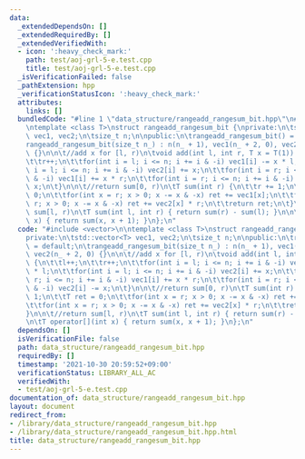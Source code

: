 ```yaml
---
data:
  _extendedDependsOn: []
  _extendedRequiredBy: []
  _extendedVerifiedWith:
  - icon: ':heavy_check_mark:'
    path: test/aoj-grl-5-e.test.cpp
    title: test/aoj-grl-5-e.test.cpp
  _isVerificationFailed: false
  _pathExtension: hpp
  _verificationStatusIcon: ':heavy_check_mark:'
  attributes:
    links: []
  bundledCode: "#line 1 \"data_structure/rangeadd_rangesum_bit.hpp\"\n#include <vector>\n\
    \ntemplate <class T>\nstruct rangeadd_rangesum_bit {\nprivate:\n\tstd::vector<T>\
    \ vec1, vec2;\n\tsize_t n;\n\npublic:\n\trangeadd_rangesum_bit() = default;\n\t\
    rangeadd_rangesum_bit(size_t n_) : n(n_ + 1), vec1(n_ + 2, 0), vec2(n_ + 2, 0)\
    \ {}\n\n\t//add x for [l, r)\n\tvoid add(int l, int r, T x = T(1)) {\n\t\tl++;\n\
    \t\tr++;\n\t\tfor(int i = l; i <= n; i += i & -i) vec1[i] -= x * l;\n\t\tfor(int\
    \ i = l; i <= n; i += i & -i) vec2[i] += x;\n\t\tfor(int i = r; i <= n; i += i\
    \ & -i) vec1[i] += x * r;\n\t\tfor(int i = r; i <= n; i += i & -i) vec2[i] -=\
    \ x;\n\t}\n\n\t//return sum[0, r)\n\tT sum(int r) {\n\t\tr += 1;\n\t\tT ret =\
    \ 0;\n\t\tfor(int x = r; x > 0; x -= x & -x) ret += vec1[x];\n\t\tfor(int x =\
    \ r; x > 0; x -= x & -x) ret += vec2[x] * r;\n\t\treturn ret;\n\t}\n\n\t//return\
    \ sum[l, r)\n\tT sum(int l, int r) { return sum(r) - sum(l); }\n\n\tT operator[](int\
    \ x) { return sum(x, x + 1); }\n};\n"
  code: "#include <vector>\n\ntemplate <class T>\nstruct rangeadd_rangesum_bit {\n\
    private:\n\tstd::vector<T> vec1, vec2;\n\tsize_t n;\n\npublic:\n\trangeadd_rangesum_bit()\
    \ = default;\n\trangeadd_rangesum_bit(size_t n_) : n(n_ + 1), vec1(n_ + 2, 0),\
    \ vec2(n_ + 2, 0) {}\n\n\t//add x for [l, r)\n\tvoid add(int l, int r, T x = T(1))\
    \ {\n\t\tl++;\n\t\tr++;\n\t\tfor(int i = l; i <= n; i += i & -i) vec1[i] -= x\
    \ * l;\n\t\tfor(int i = l; i <= n; i += i & -i) vec2[i] += x;\n\t\tfor(int i =\
    \ r; i <= n; i += i & -i) vec1[i] += x * r;\n\t\tfor(int i = r; i <= n; i += i\
    \ & -i) vec2[i] -= x;\n\t}\n\n\t//return sum[0, r)\n\tT sum(int r) {\n\t\tr +=\
    \ 1;\n\t\tT ret = 0;\n\t\tfor(int x = r; x > 0; x -= x & -x) ret += vec1[x];\n\
    \t\tfor(int x = r; x > 0; x -= x & -x) ret += vec2[x] * r;\n\t\treturn ret;\n\t\
    }\n\n\t//return sum[l, r)\n\tT sum(int l, int r) { return sum(r) - sum(l); }\n\
    \n\tT operator[](int x) { return sum(x, x + 1); }\n};\n"
  dependsOn: []
  isVerificationFile: false
  path: data_structure/rangeadd_rangesum_bit.hpp
  requiredBy: []
  timestamp: '2021-10-30 20:59:52+09:00'
  verificationStatus: LIBRARY_ALL_AC
  verifiedWith:
  - test/aoj-grl-5-e.test.cpp
documentation_of: data_structure/rangeadd_rangesum_bit.hpp
layout: document
redirect_from:
- /library/data_structure/rangeadd_rangesum_bit.hpp
- /library/data_structure/rangeadd_rangesum_bit.hpp.html
title: data_structure/rangeadd_rangesum_bit.hpp
---
```


